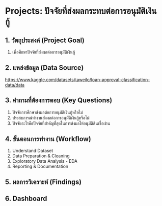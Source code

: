 # Projects: ปัจจัยที่ส่งผลกระทบต่อการอนุมัติเงินกู้

## 1. วัตถุประสงค์ (Project Goal)
1. เพื่อศึกษาปัจจัยที่ส่งผลต่อการอนุมัติเงินกู้

## 2. แหล่งข้อมูล (Data Source)
https://www.kaggle.com/datasets/taweilo/loan-approval-classification-data/data

## 3. คำถามที่ต้องการตอบ (Key Questions)
1. ปัจจัยการศึกษาส่งผลต่อการอนุมัติเงินกู้หรือไม่
2. ประสบการณ์ทำงานส่งผลต่อการอนุมัติเงินกู้หรือไม่
3. ปัจจัยอะไรคือปัจจัยที่สำคัญที่สุดในการส่งผลให้อนุมัติสินเชื่อผ่าน

## 4. ขั้นตอนการทำงาน (Workflow)
1. Understand Dataset
2. Data Preparation & Cleaning
3. Exploratory Data Analysis - EDA
4. Reporting & Documentation

## 5. ผลการวิเคราะห์ (Findings)


## 6. Dashboard
